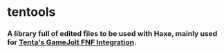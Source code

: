 # tentools

### A library full of edited files to be used with Haxe, mainly used for <a href="https://github.com/TentaRJ/GameJolt-FNF-Integration">Tenta's GameJolt FNF Integration</a>.
